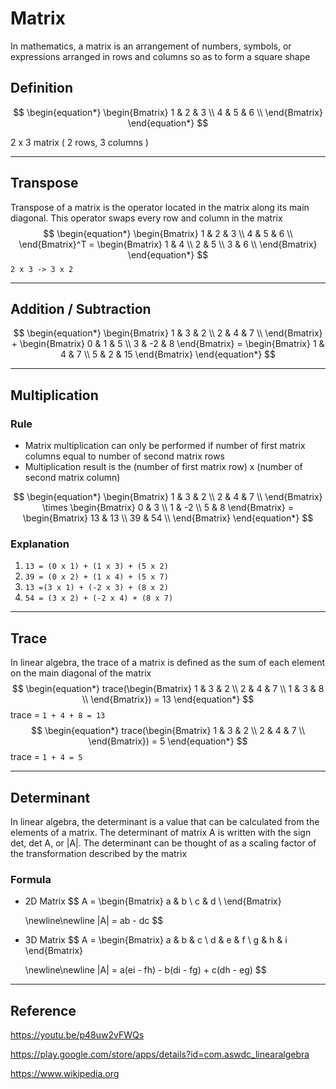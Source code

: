 # Matrix

In mathematics, a matrix is an arrangement of numbers, symbols, or expressions arranged in rows and columns so as to form a square shape

## Definition
$$
\begin{equation*}
\begin{Bmatrix}
1 & 2 & 3 \\
4 & 5 & 6 \\
\end{Bmatrix}
\end{equation*}
$$

2 x 3 matrix ( 2 rows, 3 columns )

---

## Transpose

Transpose of a matrix is the operator located in the matrix along its main diagonal. This operator swaps every row and column in the matrix
$$
\begin{equation*}
\begin{Bmatrix}
1 & 2 & 3 \\
4 & 5 & 6 \\
\end{Bmatrix}^T =
\begin{Bmatrix}
1 & 4 \\
2 & 5 \\
3 & 6 \\
\end{Bmatrix}
\end{equation*}
$$
`2 x 3 -> 3 x 2`

---

## Addition / Subtraction

$$
\begin{equation*}
\begin{Bmatrix}
1 & 3 & 2 \\
2 & 4 & 7 \\
\end{Bmatrix} +
\begin{Bmatrix}
0 & 1 & 5 \\
3 & -2 & 8
\end{Bmatrix} =
\begin{Bmatrix}
1 & 4 & 7 \\
5 & 2 & 15
\end{Bmatrix}
\end{equation*}
$$

---

## Multiplication

### Rule

- Matrix multiplication can only be performed if number of first matrix columns  equal to number of second matrix rows
- Multiplication result is the (number of first matrix row) x (number of second matrix column) 

$$
\begin{equation*}
\begin{Bmatrix}
1 & 3 & 2 \\
2 & 4 & 7 \\
\end{Bmatrix} \times
\begin{Bmatrix}
0 & 3 \\
1 & -2 \\
5 & 8
\end{Bmatrix} =
\begin{Bmatrix}
13 & 13 \\
39 & 54 \\
\end{Bmatrix}
\end{equation*}
$$

### Explanation

1. `13 = (0 x 1) + (1 x 3) + (5 x 2)` 
2. `39 = (0 x 2) + (1 x 4) + (5 x 7)`
3. `13 =(3 x 1) + (-2 x 3) + (8 x 2)`
4. `54 = (3 x 2) + (-2 x 4) + (8 x 7) `

---

## Trace

In linear algebra, the trace of a matrix is defined as the sum of each element on the main diagonal of the matrix
$$
\begin{equation*}
trace(\begin{Bmatrix}
1 & 3 & 2 \\
2 & 4 & 7 \\
1 & 3 & 8 \\
\end{Bmatrix}) = 13
\end{equation*}
$$
trace = `1 + 4 + 8 = 13`
$$
\begin{equation*}
trace(\begin{Bmatrix}
1 & 3 & 2 \\
2 & 4 & 7 \\
\end{Bmatrix}) = 5
\end{equation*}
$$
trace = `1 + 4 = 5`

---

## Determinant

In linear algebra,  the determinant is a value that can be calculated from the elements of a matrix. The determinant of matrix A is written with the sign det, det A, or |A|. The determinant can be thought of as a scaling factor of the transformation described by the matrix

### Formula

- 2D Matrix
  $$
  A = \begin{Bmatrix}
  a & b \\
  c & d \\
  \end{Bmatrix}
  
  \newline\newline
  |A| = ab - dc
  $$

- 3D Matrix
  $$
  A = \begin{Bmatrix}
  a & b & c \\
  d & e & f \\
  g & h & i
  \end{Bmatrix}
  
  \newline\newline
  |A| = a(ei - fh) - b(di - fg) + c(dh - eg)
  $$
  

---

## Reference

https://youtu.be/p48uw2vFWQs

https://play.google.com/store/apps/details?id=com.aswdc_linearalgebra

https://www.wikipedia.org

